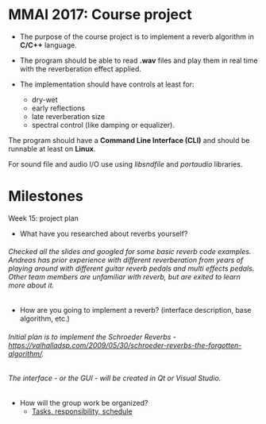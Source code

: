 # MMAI 2017: Course project

- The purpose of the course project is to implement a reverb algorithm in **C/C++** language. 

- The program should be able to read **.wav** files and play them in real time with the reverberation effect applied. 
  
- The implementation should have controls at least for:
  - dry-wet
  - early reflections
  - late reverberation size
  - spectral control (like damping or equalizer). 

The program should have a **Command Line Interface (CLI)** and should be runnable at least on **Linux**. 

For sound file and audio I/O use using *libsndfile* and *portaudio* libraries.

# Milestones

Week 15: project plan
- What have you researched about reverbs yourself?
###### Checked all the slides and googled for some basic reverb code examples. Andreas has prior experience with different reverberation from years of playing around with different guitar reverb pedals and multi effects pedals. Other team members are unfamiliar with reverb, but are exited to learn more about it.
- How are you going to implement a reverb? (interface description, base algorithm, etc.)
###### Initial plan is to implement the *Schroeder Reverbs* - https://valhalladsp.com/2009/05/30/schroeder-reverbs-the-forgotten-algorithm/.
###### The interface - or the GUI - will be created in *Qt* or *Visual Studio*.
- How will the group work be organized? 
  - [Tasks, responsibility, schedule](https://github.com/senyberg/MMAI/blob/master/TasksResponsSchedule.md)
